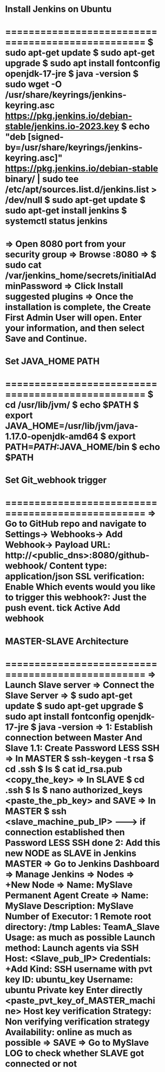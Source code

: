 # Install Jenkins on Ubuntu
==================================================
$ sudo apt-get update
$ sudo apt-get upgrade
$ sudo apt install fontconfig openjdk-17-jre
$ java -version
$ sudo wget -O /usr/share/keyrings/jenkins-keyring.asc https://pkg.jenkins.io/debian-stable/jenkins.io-2023.key
$ echo "deb [signed-by=/usr/share/keyrings/jenkins-keyring.asc]" https://pkg.jenkins.io/debian-stable binary/ | sudo tee /etc/apt/sources.list.d/jenkins.list > /dev/null
$ sudo apt-get update
$ sudo apt-get install jenkins
$ systemctl status jenkins
==================================================
=> Open 8080 port from your security group
=> Browse <public-dns>:8080
=> $ sudo cat /var/jenkins_home/secrets/initialAdminPassword
=> Click Install suggested plugins
=> Once the installation is complete, the Create First Admin User will open. Enter your information, and then select Save and Continue.
==================================================
# Set JAVA_HOME PATH
==================================================
$ cd /usr/lib/jvm/
$ echo $PATH
$ export JAVA_HOME=/usr/lib/jvm/java-1.17.0-openjdk-amd64
$ export PATH=$PATH:$JAVA_HOME/bin
$ echo $PATH
==================================================
# Set Git_webhook trigger
==================================================
=> Go to GitHub repo and navigate to Settings-> Webhooks-> Add Webhook->
   Payload URL: http://<public_dns>:8080/github-webhook/
   Content type: application/json
   SSL verification: Enable
   Which events would you like to trigger this webhook?: Just the push event.
   tick Active
   Add webhook
==================================================
# MASTER-SLAVE Architecture
==================================================
=> Launch Slave server
=> Connect the Slave Server
=> $ sudo apt-get update
   $ sudo apt-get upgrade
   $ sudo apt install fontconfig openjdk-17-jre
   $ java -version
=> 1: Establish connection between Master And Slave
     1.1: Create Password LESS SSH
     => In MASTER
        $ ssh-keygen -t rsa
        $ cd .ssh
        $ ls
        $ cat id_rsa.pub
        <copy_the_key>
     => In SLAVE 
        $ cd .ssh
        $ ls
        $ nano authorized_keys
        <paste_the_pb_key> and SAVE
     => In MASTER
        $ ssh <slave_machine_pub_IP> ---> if connection established then Password LESS SSH done
  2: Add this new NODE as SLAVE in Jenkins MASTER
  => Go to Jenkins Dashboard
  => Manage Jenkins
  => Nodes
  => +New Node
  => Name: MySlave
     Permanent Agent
     Create
  => Name: MySlave
     Description: MySlave
     Number of Executor: 1
     Remote root directory: /tmp
     Lables: TeamA_Slave
     Usage: as much as possible
     Launch method: Launch agents via SSH
                    Host: <Slave_pub_IP>
     		    Credentials: +Add
                                 Kind: SSH username with pvt key
                                 ID: ubuntu_key
                                 Username: ubuntu
                                 Private key
                                   Enter directly
                                   <paste_pvt_key_of_MASTER_machine>
                    Host key verification Strategy: Non verifying verification strategy
                    Availability: online as much as possible
  => SAVE
=> Go to MySlave LOG to check whether SLAVE got connected or not
==================================================

